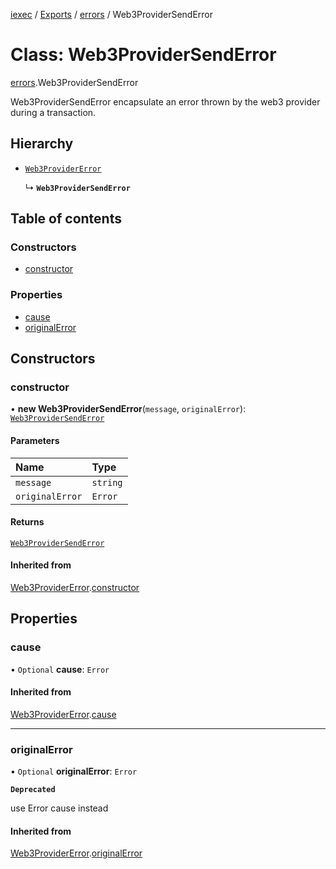 [iexec](../README.md) / [Exports](../modules.md) / [errors](../modules/errors.md) / Web3ProviderSendError

# Class: Web3ProviderSendError

[errors](../modules/errors.md).Web3ProviderSendError

Web3ProviderSendError encapsulate an error thrown by the web3 provider during a transaction.

## Hierarchy

- [`Web3ProviderError`](errors.Web3ProviderError.md)

  ↳ **`Web3ProviderSendError`**

## Table of contents

### Constructors

- [constructor](errors.Web3ProviderSendError.md#constructor)

### Properties

- [cause](errors.Web3ProviderSendError.md#cause)
- [originalError](errors.Web3ProviderSendError.md#originalerror)

## Constructors

### constructor

• **new Web3ProviderSendError**(`message`, `originalError`): [`Web3ProviderSendError`](errors.Web3ProviderSendError.md)

#### Parameters

| Name | Type |
| :------ | :------ |
| `message` | `string` |
| `originalError` | `Error` |

#### Returns

[`Web3ProviderSendError`](errors.Web3ProviderSendError.md)

#### Inherited from

[Web3ProviderError](errors.Web3ProviderError.md).[constructor](errors.Web3ProviderError.md#constructor)

## Properties

### cause

• `Optional` **cause**: `Error`

#### Inherited from

[Web3ProviderError](errors.Web3ProviderError.md).[cause](errors.Web3ProviderError.md#cause)

___

### originalError

• `Optional` **originalError**: `Error`

**`Deprecated`**

use Error cause instead

#### Inherited from

[Web3ProviderError](errors.Web3ProviderError.md).[originalError](errors.Web3ProviderError.md#originalerror)
